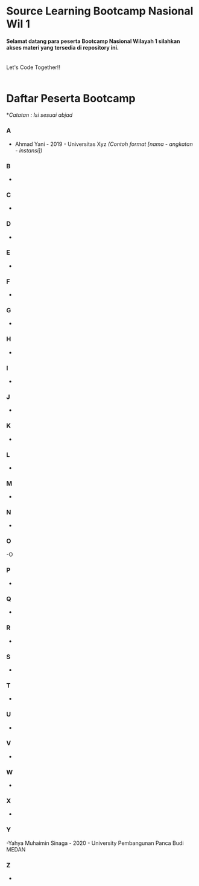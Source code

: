 # Source Learning Bootcamp Nasional Wil 1

#### Selamat datang para peserta Bootcamp Nasional Wilayah 1 silahkan akses materi yang tersedia di repository ini.

<br>
Let's Code Together!!
<br>
<br>

# Daftar Peserta Bootcamp

\*_Catatan : Isi sesuai abjad_

### A

- Ahmad Yani - 2019 - Universitas Xyz _(Contoh format [nama - angkatan - instansi])_

### B

- 

### C

-

### D

-

### E

-

### F

-

### G

-

### H

-

### I

-

### J

-

### K

-

### L

-

### M

-

### N

-

### O

-O

### P

-

### Q

-

### R

-

### S

-

### T

-

### U

-

### V

-

### W

-

### X

-

### Y

-Yahya Muhaimin Sinaga - 2020 - University Pembangunan Panca Budi MEDAN

### Z

-
